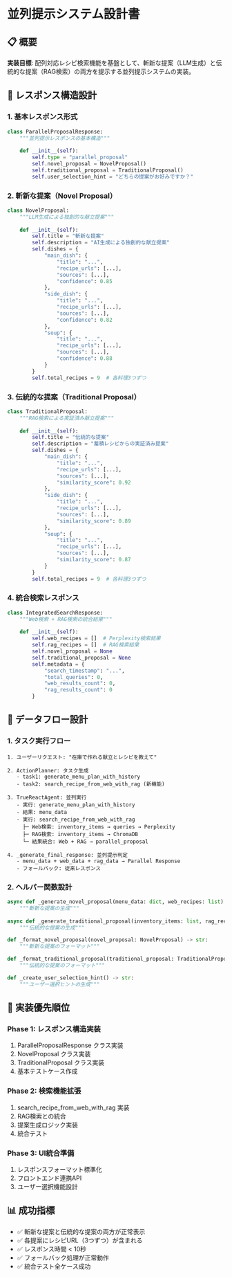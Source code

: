 # 並列提示システム設計書

## 📋 概要

**実装目標**: 配列対応レシピ検索機能を基盤として、斬新な提案（LLM生成）と伝統的な提案（RAG検索）の両方を提示する並列提示システムの実装。

## 🎯 レスポンス構造設計

### 1. **基本レスポンス形式**

```python
class ParallelProposalResponse:
    """並列提示レスポンスの基本構造"""
    
    def __init__(self):
        self.type = "parallel_proposal"
        self.novel_proposal = NovelProposal()
        self.traditional_proposal = TraditionalProposal()
        self.user_selection_hint = "どちらの提案がお好みですか？"
```

### 2. **斬新な提案（Novel Proposal）**

```python
class NovelProposal:
    """LLM生成による独創的な献立提案"""
    
    def __init__(self):
        self.title = "斬新な提案"
        self.description = "AI生成による独創的な献立提案"
        self.dishes = {
            "main_dish": {
                "title": "...",
                "recipe_urls": [...],
                "sources": [...],
                "confidence": 0.85
            },
            "side_dish": {
                "title": "...", 
                "recipe_urls": [...],
                "sources": [...],
                "confidence": 0.82
            },
            "soup": {
                "title": "...",
                "recipe_urls": [...],
                "sources": [...],
                "confidence": 0.88
            }
        }
        self.total_recipes = 9  # 各料理3つずつ
```

### 3. **伝統的な提案（Traditional Proposal）**

```python
class TraditionalProposal:
    """RAG検索による実証済み献立提案"""
    
    def __init__(self):
        self.title = "伝統的な提案"
        self.description = "蓄積レシピからの実証済み提案"
        self.dishes = {
            "main_dish": {
                "title": "...",
                "recipe_urls": [...],
                "sources": [...],
                "similarity_score": 0.92
            },
            "side_dish": {
                "title": "...",
                "recipe_urls": [...], 
                "sources": [...],
                "similarity_score": 0.89
            },
            "soup": {
                "title": "...",
                "recipe_urls": [...],
                "sources": [...],
                "similarity_score": 0.87
            }
        }
        self.total_recipes = 9  # 各料理3つずつ
```

### 4. **統合検索レスポンス**

```python
class IntegratedSearchResponse:
    """Web検索 + RAG検索の統合結果"""
    
    def __init__(self):
        self.web_recipes = []  # Perplexity検索結果
        self.rag_recipes = []  # RAG検索結果
        self.novel_proposal = None
        self.traditional_proposal = None
        self.metadata = {
            "search_timestamp": "...",
            "total_queries": 0,
            "web_results_count": 0,
            "rag_results_count": 0
        }
```

## 🔄 データフロー設計

### 1. **タスク実行フロー**

```
1. ユーザーリクエスト: "在庫で作れる献立とレシピを教えて"

2. ActionPlanner: タスク生成
   - task1: generate_menu_plan_with_history
   - task2: search_recipe_from_web_with_rag (新機能)

3. TrueReactAgent: 並列実行
   - 実行: generate_menu_plan_with_history
   - 結果: menu_data
   - 実行: search_recipe_from_web_with_rag
     ├─ Web検索: inventory_items → queries → Perplexity
     ├─ RAG検索: inventory_items → ChromaDB
     └─ 結果統合: Web + RAG → parallel_proposal

4. _generate_final_response: 並列提示判定
   - menu_data + web_data + rag_data → Parallel Response
   - フォールバック: 従来レスポンス
```

### 2. **ヘルパー関数設計**

```python
async def _generate_novel_proposal(menu_data: dict, web_recipes: list) -> NovelProposal:
    """斬新な提案の生成"""
    
async def _generate_traditional_proposal(inventory_items: list, rag_recipes: list) -> TraditionalProposal:
    """伝統的な提案の生成"""

def _format_novel_proposal(novel_proposal: NovelProposal) -> str:
    """斬新な提案のフォーマット"""

def _format_traditional_proposal(traditional_proposal: TraditionalProposal) -> str:
    """伝統的な提案のフォーマット"""

def _create_user_selection_hint() -> str:
    """ユーザー選択ヒントの生成"""
```

## 🚀 実装優先順位

### Phase 1: レスポンス構造実装
1. ParallelProposalResponse クラス実装
2. NovelProposal クラス実装  
3. TraditionalProposal クラス実装
4. 基本テストケース作成

### Phase 2: 検索機能拡張
1. search_recipe_from_web_with_rag 実装
2. RAG検索との統合
3. 提案生成ロジック実装
4. 統合テスト

### Phase 3: UI統合準備
1. レスポンスフォーマット標準化
2. フロントエンド連携API
3. ユーザー選択機能設計

## 📊 成功指標

- ✅ 斬新な提案と伝統的な提案の両方が正常表示
- ✅ 各提案にレシピURL（3つずつ）が含まれる
- ✅ レスポンス時間 < 10秒
- ✅ フォールバック処理が正常動作
- ✅ 統合テスト全ケース成功
